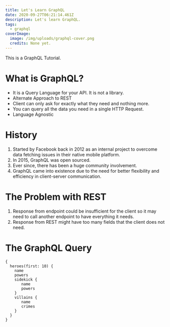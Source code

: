 ```yaml
---
title: Let's Learn GraphQL
date: 2020-09-27T06:21:14.461Z
description: Let's learn GraphQL.
tags:
  - graphql
coverImage:
  image: /img/uploads/graphql-cover.png
  credits: None yet.
---
```

This is a GraphQL Tutorial.
# What is GraphQL?
* It is a Query Language for your API. It is not a library.
* Alternate Approach to REST
* Client can only ask for exactly what they need and nothing more.
* You can query all the data you need in a single HTTP Request.
* Language Agnostic

# History
1. Started by Facebook back in 2012 as an internal project to overcome data fetching issues in their native mobile platform.
1. In 2015, GraphQL was open sourced.
1. Ever since, there has been a huge community involvement.
1. GraphQL came into existence due to the need for better flexibility and efficiency in client-server communication.

# The Problem with REST
1. Response from endpoint could be insufficient for the client so it may need to call another endpoint to have everything it needs.
1. Response from REST might have too many fields that the client does not need.

# The GraphQL Query
```gql
{
  heroes(first: 10) {
    name
    powers
    sidekick {
       name
       powers
    }
    villains {
       name
       crimes
    }
  }
}
```